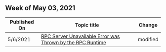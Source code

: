 <!-- This file is generated automatically each week. Changes made to this file will be overwritten.-->



## Week of May 03, 2021


| Published On |Topic title | Change |
|------|------------|--------|
| 5/6/2021 | [RPC Server Unavailable Error was Thrown by the RPC Runtime](/connectivity-analyzer/rpc-server-unavailable-error-thrown-rpc-runtime) | modified |
